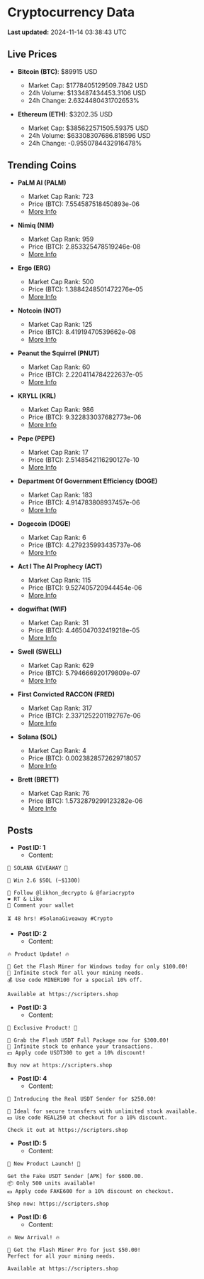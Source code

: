 # Cryptocurrency Data

**Last updated:** 2024-11-14 03:38:43 UTC

## Live Prices
- **Bitcoin (BTC)**: $89915 USD
  - Market Cap: $1778405129509.7842 USD
  - 24h Volume: $133487434453.3106 USD
  - 24h Change: 2.6324480431702653%

- **Ethereum (ETH)**: $3202.35 USD
  - Market Cap: $385622571505.59375 USD
  - 24h Volume: $63308307686.818596 USD
  - 24h Change: -0.9550784432916478%

## Trending Coins
- **PaLM AI (PALM)**
  - Market Cap Rank: 723
  - Price (BTC): 7.554587518450893e-06
  - [More Info](https://www.coingecko.com/en/coins/palm-ai)

- **Nimiq (NIM)**
  - Market Cap Rank: 959
  - Price (BTC): 2.853325478519246e-08
  - [More Info](https://www.coingecko.com/en/coins/nimiq)

- **Ergo (ERG)**
  - Market Cap Rank: 500
  - Price (BTC): 1.3884248501472276e-05
  - [More Info](https://www.coingecko.com/en/coins/ergo)

- **Notcoin (NOT)**
  - Market Cap Rank: 125
  - Price (BTC): 8.41919470539662e-08
  - [More Info](https://www.coingecko.com/en/coins/notcoin)

- **Peanut the Squirrel (PNUT)**
  - Market Cap Rank: 60
  - Price (BTC): 2.2204114784222637e-05
  - [More Info](https://www.coingecko.com/en/coins/peanut-the-squirrel)

- **KRYLL (KRL)**
  - Market Cap Rank: 986
  - Price (BTC): 9.322833037682773e-06
  - [More Info](https://www.coingecko.com/en/coins/kryll)

- **Pepe (PEPE)**
  - Market Cap Rank: 17
  - Price (BTC): 2.5148542116290127e-10
  - [More Info](https://www.coingecko.com/en/coins/pepe)

- **Department Of Government Efficiency (DOGE)**
  - Market Cap Rank: 183
  - Price (BTC): 4.914783808937457e-06
  - [More Info](https://www.coingecko.com/en/coins/department-of-government-efficiency)

- **Dogecoin (DOGE)**
  - Market Cap Rank: 6
  - Price (BTC): 4.279235993435737e-06
  - [More Info](https://www.coingecko.com/en/coins/dogecoin)

- **Act I The AI Prophecy (ACT)**
  - Market Cap Rank: 115
  - Price (BTC): 9.527405720944454e-06
  - [More Info](https://www.coingecko.com/en/coins/act-i-the-ai-prophecy)

- **dogwifhat (WIF)**
  - Market Cap Rank: 31
  - Price (BTC): 4.465047032419218e-05
  - [More Info](https://www.coingecko.com/en/coins/dogwifhat)

- **Swell (SWELL)**
  - Market Cap Rank: 629
  - Price (BTC): 5.794666920179809e-07
  - [More Info](https://www.coingecko.com/en/coins/swell-network)

- **First Convicted RACCON (FRED)**
  - Market Cap Rank: 317
  - Price (BTC): 2.3371252201192767e-06
  - [More Info](https://www.coingecko.com/en/coins/first-convicted-raccon)

- **Solana (SOL)**
  - Market Cap Rank: 4
  - Price (BTC): 0.0023828572629718057
  - [More Info](https://www.coingecko.com/en/coins/solana)

- **Brett (BRETT)**
  - Market Cap Rank: 76
  - Price (BTC): 1.5732879299123282e-06
  - [More Info](https://www.coingecko.com/en/coins/brett-2)

## Posts
- **Post ID: 1**
  - Content:
```
🚀 SOLANA GIVEAWAY 🚀

🎁 Win 2.6 $SOL (~$1300)

🤝 Follow @likhon_decrypto & @fariacrypto
❤️ RT & Like
💬 Comment your wallet

⏳ 48 hrs! #SolanaGiveaway #Crypto
```

- **Post ID: 2**
  - Content:
```
🔥 Product Update! 🔥

🚀 Get the Flash Miner for Windows today for only $100.00!
🔋 Infinite stock for all your mining needs.
💰 Use code MINER100 for a special 10% off.

Available at https://scripters.shop
```

- **Post ID: 3**
  - Content:
```
🎁 Exclusive Product! 🎁

💸 Grab the Flash USDT Full Package now for $300.00!
🎉 Infinite stock to enhance your transactions.
💵 Apply code USDT300 to get a 10% discount!

Buy now at https://scripters.shop
```

- **Post ID: 4**
  - Content:
```
💎 Introducing the Real USDT Sender for $250.00!

💼 Ideal for secure transfers with unlimited stock available.
💵 Use code REAL250 at checkout for a 10% discount.

Check it out at https://scripters.shop
```

- **Post ID: 5**
  - Content:
```
🚀 New Product Launch! 🚀

Get the Fake USDT Sender [APK] for $600.00.
📦 Only 500 units available!
💵 Apply code FAKE600 for a 10% discount on checkout.

Shop now: https://scripters.shop
```

- **Post ID: 6**
  - Content:
```
🔥 New Arrival! 🔥

💸 Get the Flash Miner Pro for just $50.00!
Perfect for all your mining needs.

Available at https://scripters.shop
```

